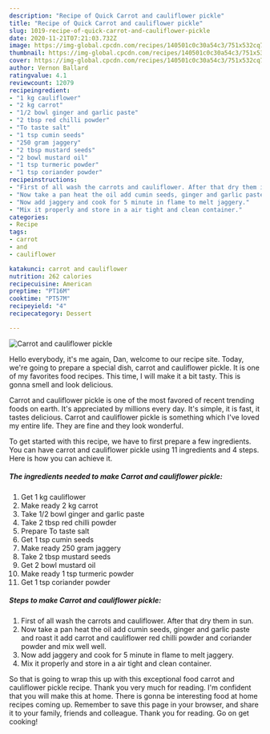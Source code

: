 ```yaml
---
description: "Recipe of Quick Carrot and cauliflower pickle"
title: "Recipe of Quick Carrot and cauliflower pickle"
slug: 1019-recipe-of-quick-carrot-and-cauliflower-pickle
date: 2020-11-21T07:21:03.732Z
image: https://img-global.cpcdn.com/recipes/140501c0c30a54c3/751x532cq70/carrot-and-cauliflower-pickle-recipe-main-photo.jpg
thumbnail: https://img-global.cpcdn.com/recipes/140501c0c30a54c3/751x532cq70/carrot-and-cauliflower-pickle-recipe-main-photo.jpg
cover: https://img-global.cpcdn.com/recipes/140501c0c30a54c3/751x532cq70/carrot-and-cauliflower-pickle-recipe-main-photo.jpg
author: Vernon Ballard
ratingvalue: 4.1
reviewcount: 12079
recipeingredient:
- "1 kg cauliflower"
- "2 kg carrot"
- "1/2 bowl ginger and garlic paste"
- "2 tbsp red chilli powder"
- "To taste salt"
- "1 tsp cumin seeds"
- "250 gram jaggery"
- "2 tbsp mustard seeds"
- "2 bowl mustard oil"
- "1 tsp turmeric powder"
- "1 tsp coriander powder"
recipeinstructions:
- "First of all wash the carrots and cauliflower. After that dry them in sun."
- "Now take a pan heat the oil add cumin seeds, ginger and garlic paste and roast it add carrot and cauliflower red chilli powder and coriander powder and mix well well."
- "Now add jaggery and cook for 5 minute in flame to melt jaggery."
- "Mix it properly and store in a air tight and clean container."
categories:
- Recipe
tags:
- carrot
- and
- cauliflower

katakunci: carrot and cauliflower 
nutrition: 262 calories
recipecuisine: American
preptime: "PT16M"
cooktime: "PT57M"
recipeyield: "4"
recipecategory: Dessert

---
```



![Carrot and cauliflower pickle](https://img-global.cpcdn.com/recipes/140501c0c30a54c3/751x532cq70/carrot-and-cauliflower-pickle-recipe-main-photo.jpg)

Hello everybody, it's me again, Dan, welcome to our recipe site. Today, we're going to prepare a special dish, carrot and cauliflower pickle. It is one of my favorites food recipes. This time, I will make it a bit tasty. This is gonna smell and look delicious.

Carrot and cauliflower pickle is one of the most favored of recent trending foods on earth. It's appreciated by millions every day. It's simple, it is fast, it tastes delicious. Carrot and cauliflower pickle is something which I've loved my entire life. They are fine and they look wonderful.




To get started with this recipe, we have to first prepare a few ingredients. You can have carrot and cauliflower pickle using 11 ingredients and 4 steps. Here is how you can achieve it.

<!--inarticleads1-->

##### The ingredients needed to make Carrot and cauliflower pickle:

1. Get 1 kg cauliflower
1. Make ready 2 kg carrot
1. Take 1/2 bowl ginger and garlic paste
1. Take 2 tbsp red chilli powder
1. Prepare To taste salt
1. Get 1 tsp cumin seeds
1. Make ready 250 gram jaggery
1. Take 2 tbsp mustard seeds
1. Get 2 bowl mustard oil
1. Make ready 1 tsp turmeric powder
1. Get 1 tsp coriander powder




<!--inarticleads2-->

##### Steps to make Carrot and cauliflower pickle:

1. First of all wash the carrots and cauliflower. After that dry them in sun.
1. Now take a pan heat the oil add cumin seeds, ginger and garlic paste and roast it add carrot and cauliflower red chilli powder and coriander powder and mix well well.
1. Now add jaggery and cook for 5 minute in flame to melt jaggery.
1. Mix it properly and store in a air tight and clean container.




So that is going to wrap this up with this exceptional food carrot and cauliflower pickle recipe. Thank you very much for reading. I'm confident that you will make this at home. There is gonna be interesting food at home recipes coming up. Remember to save this page in your browser, and share it to your family, friends and colleague. Thank you for reading. Go on get cooking!

